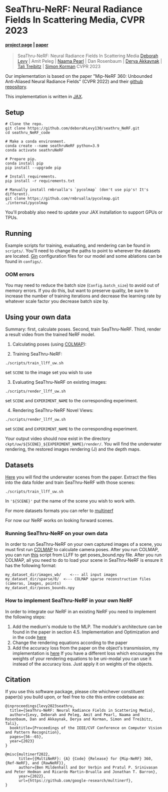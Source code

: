 # SeaThru-NeRF: Neural Radiance Fields In Scattering Media, CVPR 2023

#### [project page](https://sea-thru-nerf.github.io/) | [paper](https://openaccess.thecvf.com/content/CVPR2023/papers/Levy_SeaThru-NeRF_Neural_Radiance_Fields_in_Scattering_Media_CVPR_2023_paper.pdf)

> SeaThru-NeRF: Neural Radiance Fields In Scattering Media
> [Deborah Levy](mailto:dlrun14@gmail.com) | Amit Peleg | [Naama Pearl](https://naamapearl.github.io/) | Dan Rosenbaum | [Derya Akkaynak](https://www.deryaakkaynak.com/) | [Tali Treibitz](https://www.viseaon.haifa.ac.il/) | [Simon Korman](https://www.cs.haifa.ac.il/~skorman/)
> CVPR 2023


Our implementation is based on the paper "Mip-NeRF 360: Unbounded Anti-Aliased Neural Radiance Fields" (CVPR 2022) and their [github repository](https://github.com/google-research/multinerf).


This implementation is written in [JAX](https://github.com/google/jax).

## Setup

```
# Clone the repo.
git clone https://github.com/deborahLevy130/seathru_NeRF.git
cd seathru_NeRF_code

# Make a conda environment.
conda create --name seathruNeRF python=3.9
conda activate seathruNeRF

# Prepare pip.
conda install pip
pip install --upgrade pip

# Install requirements.
pip install -r requirements.txt

# Manually install rmbrualla's `pycolmap` (don't use pip's! It's different).
git clone https://github.com/rmbrualla/pycolmap.git ./internal/pycolmap

```
You'll probably also need to update your JAX installation to support GPUs or TPUs.

## Running

Example scripts for training, evaluating, and rendering can be found in
`scripts/`. You'll need to change the paths to point to wherever the datasets
are located. [Gin](https://github.com/google/gin-config) configuration files
for our model and some ablations can be found in `configs/`.


### OOM errors

You may need to reduce the batch size (`Config.batch_size`) to avoid out of memory
errors. If you do this, but want to preserve quality, be sure to increase the number
of training iterations and decrease the learning rate by whatever scale factor you
decrease batch size by.

## Using your own data

Summary: first, calculate poses. Second, train SeaThru-NeRF. Third, render a result video from the trained NeRF model.

1. Calculating poses (using [COLMAP](https://colmap.github.io/install.html)):

2. Training SeaThru-NeRF:
```
./scripts/train_llff_uw.sh
```
set `SCENE` to the image set you wish to use

3. Evaluating SeaThru-NeRF on existing images:

```
./scripts/render_llff_uw.sh
```
set `SCENE` and `EXPERIMENT_NAME` to the corresponding experiment.

4. Rendering SeaThru-NeRF Novel Views:
```
./scripts/render_llff_uw.sh
```
set `SCENE` and `EXPERIMENT_NAME` to the corresponding experiment.

Your output video should now exist in the directory `ckpt/uw/${SCENE}_${EXPERIMENT_NAME}/render/`.
You will find the underwater rendering, the restored images rendering (J) and the depth maps.
## Datasets

[Here](https://drive.google.com/uc?export=download&id=1RzojBFvBWjUUhuJb95xJPSNP3nJwZWaT) you will find the underwater scenes from the paper.
Extract the files into the data folder and train SeaThru-NeRF with those scenes:

```
./scripts/train_llff_uw.sh
```

In ```'${SCENE}'``` put the name of the scene you wish to work with. 

For more datasets formats you can refer to [multinerf](https://github.com/google-research/multinerf)

For now our NeRF works on looking forward scenes.

### Running SeaThru-NeRF on your own data

In order to run SeaThru-NeRF on your own captured images of a scene, you must first run [COLMAP](https://colmap.github.io/install.html) to calculate camera poses. After you run COLMAP, you can run [this](https://github.com/Fyusion/LLFF/blob/master/imgs2poses.py) script from LLFF to get poses_bound.npy file. 
After you run COLMAP, all you need to do to load your scene in SeaThru-NeRF is ensure it has the following format:
```
my_dataset_dir/images_wb/    <--- all input images
my_dataset_dir/sparse/0/  <--- COLMAP sparse reconstruction files (cameras, images, points)
my_dataset_dir/poses_bounds.npy
```
### How to implement SeaThru-NeRF in your own NeRF
In order to integrate our NeRF in an existing NeRF you need to implement the following steps:

1. Add the medium's module to the MLP. The module's architecture can be found in the paper in section 4.5. Implementation and Optimization and in the code [here](https://github.com/deborahLevy130/seathru_NeRF/blob/master/internal/models.py#L866)  
2. Change the rendering equations according to the paper
3. Add the accuracy loss from the paper on the object's transmission, my implementation is [here](https://github.com/deborahLevy130/seathru_NeRF/blob/master/internal/train_utils.py#L153) 
   If you have a different loss which encourages the weights of your rendering equations to be uni-modal you can use it instead of the accuracy loss. Just apply it on weights of the objects.



## Citation
If you use this software package, please cite whichever constituent paper(s)
you build upon, or feel free to cite this entire codebase as:

```
@inproceedings{levy2023seathru,
  title={SeaThru-NeRF: Neural Radiance Fields in Scattering Media},
  author={Levy, Deborah and Peleg, Amit and Pearl, Naama and Rosenbaum, Dan and Akkaynak, Derya and Korman, Simon and Treibitz, Tali},
  booktitle={Proceedings of the IEEE/CVF Conference on Computer Vision and Pattern Recognition},
  pages={56--65},
  year={2023}
}

@misc{multinerf2022,
      title={{MultiNeRF}: {A} {Code} {Release} for {Mip-NeRF} 360, {Ref-NeRF}, and {RawNeRF}},
      author={Ben Mildenhall and Dor Verbin and Pratul P. Srinivasan and Peter Hedman and Ricardo Martin-Brualla and Jonathan T. Barron},
      year={2022},
      url={https://github.com/google-research/multinerf},
}
```
